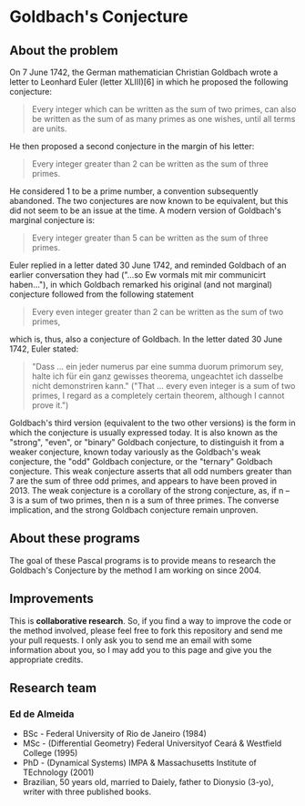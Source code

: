 # Goldbach's Conjecture

## About the problem

On 7 June 1742, the German mathematician Christian Goldbach wrote a letter to Leonhard Euler (letter XLIII)[6] in which he proposed the following conjecture:

> Every integer which can be written as the sum of two primes, can also be written as the sum of as many primes as one wishes, until all terms are units.

He then proposed a second conjecture in the margin of his letter:

> Every integer greater than 2 can be written as the sum of three primes.

He considered 1 to be a prime number, a convention subsequently abandoned. The two conjectures are now known to be equivalent, but this did not seem to be an issue at the time. A modern version of Goldbach's marginal conjecture is:

> Every integer greater than 5 can be written as the sum of three primes.

Euler replied in a letter dated 30 June 1742, and reminded Goldbach of an earlier conversation they had ("…so Ew vormals mit mir communicirt haben…"), in which Goldbach remarked his original (and not marginal) conjecture followed from the following statement

> Every even integer greater than 2 can be written as the sum of two primes,

which is, thus, also a conjecture of Goldbach. In the letter dated 30 June 1742, Euler stated:

> "Dass … ein jeder numerus par eine summa duorum primorum sey, halte ich für ein ganz gewisses theorema, ungeachtet ich dasselbe nicht demonstriren kann." ("That … every even integer is a sum of two primes, I regard as a completely certain theorem, although I cannot prove it.")

Goldbach's third version (equivalent to the two other versions) is the form in which the conjecture is usually expressed today. It is also known as the "strong", "even", or "binary" Goldbach conjecture, to distinguish it from a weaker conjecture, known today variously as the Goldbach's weak conjecture, the "odd" Goldbach conjecture, or the "ternary" Goldbach conjecture. This weak conjecture asserts that all odd numbers greater than 7 are the sum of three odd primes, and appears to have been proved in 2013. The weak conjecture is a corollary of the strong conjecture, as, if n – 3 is a sum of two primes, then n is a sum of three primes. The converse implication, and the strong Goldbach conjecture remain unproven.

## About these programs

The goal of these Pascal programs is to provide means to research the Goldbach's Conjecture by the method I am working on since 2004.

## Improvements

This is **collaborative research**. So, if you find a way to improve the code or the method involved, please feel free to fork this repository and send me your pull requests. I only ask you to send me an email with some information about you, so I may add you to this page and give you the appropriate credits.

## Research team

### Ed de Almeida
  
  - BSc - Federal University of Rio de Janeiro (1984)
  - MSc - (Differential Geometry) Federal Universityof Ceará & Westfield College (1995)
  - PhD - (Dynamical Systems) IMPA & Massachusetts Institute of TEchnology (2001)
  - Brazilian, 50 years old, married to Daiely, father to Dionysio (3-yo), writer with three published books.
